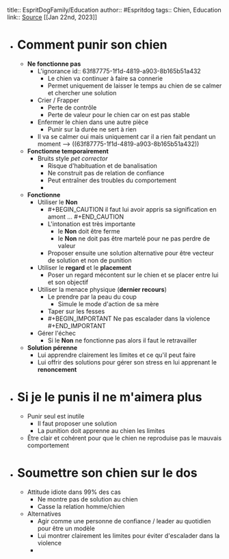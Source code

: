 title:: EspritDogFamily/Education
author:: #Espritdog 
tags:: Chien, Education
link:: [Source](https://www.espritdog.com/chapitres/chapitre-1-education/)
[[Jan 22nd, 2023]]

- # Comment punir son chien
	- **Ne fonctionne pas**
		- L'ignorance
		  id:: 63f87775-1f1d-4819-a903-8b165b51a432
			- Le chien va continuer à faire sa connerie
			- Permet uniquement de laisser le temps au chien de se calmer et chercher une solution
		- Crier / Frapper
			- Perte de contrôle
			- Perte de valeur pour le chien car on est pas stable
		- Enfermer le chien dans une autre pièce
			- Punir sur la durée ne sert à rien
		- Il va se calmer oui mais uniquement car il a rien fait pendant un moment --> ((63f87775-1f1d-4819-a903-8b165b51a432))
	- **Fonctionne temporairement**
		- Bruits style *pet corrector*
			- Risque d'habituation et de banalisation
			- Ne construit pas de relation de confiance
			- Peut entraîner des troubles du comportement
			-
	- **Fonctionne**
		- Utiliser le **Non**
			- #+BEGIN_CAUTION
			   il faut lui avoir appris sa signification en amont ...
			  #+END_CAUTION
			- L'intonation est très importante
				- le **Non** doit être ferme
				- Ie **Non** ne doit pas être martelé pour ne pas perdre de valeur
			- Proposer ensuite une solution alternative pour être vecteur de solution et non de punition
		- Utiliser le **regard** et le **placement**
			- Poser un regard mécontent sur le chien et se placer entre lui et son objectif
		- Utiliser la menace physique (**dernier recours**)
			- Le prendre par la peau du coup
				- Simule le mode d'action de sa mère
			- Taper sur les fesses
			- #+BEGIN_IMPORTANT
			  Ne pas escalader dans la violence
			  #+END_IMPORTANT
		- Gérer l'échec
			- Si le **Non** ne fonctionne pas alors il faut le retravailler
	- **Solution pérenne**
		- Lui apprendre clairement les limites et ce qu'il peut faire
		- Lui offrir des solutions pour gérer son stress en lui apprenant le **renoncement**
- # Si je le punis il ne m'aimera plus
	- Punir seul est inutile
		- Il faut proposer une solution
		- La punition doit apprenne au chien les limites
	- Être clair et cohérent pour que le chien ne reproduise pas le mauvais comportement
- # Soumettre son chien sur le dos
	- Attitude idiote dans 99% des cas
		- Ne montre pas de solution au chien
		- Casse la relation homme/chien
	- Alternatives
		- Agir comme une personne de confiance / leader au quotidien pour être un modèle
		- Lui montrer clairement les limites pour éviter d'escalader dans la violence
		-